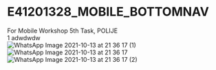 # E41201328_MOBILE_BOTTOMNAV
 For Mobile Workshop 5th Task, POLIJE
 <br>
 1 adwdwdw
 <br>
![WhatsApp Image 2021-10-13 at 21 36 17 (1)](https://user-images.githubusercontent.com/80373053/137155448-19ca9d0c-274c-4cbd-b45b-04998d669e01.jpeg)
![WhatsApp Image 2021-10-13 at 21 36 17](https://user-images.githubusercontent.com/80373053/137155459-410ee044-24b6-42a6-b2e4-73e717366d8a.jpeg)
![WhatsApp Image 2021-10-13 at 21 36 17 (2)](https://user-images.githubusercontent.com/80373053/137155462-b3f7d53e-6e02-4572-ac1c-dbf580d23960.jpeg)
